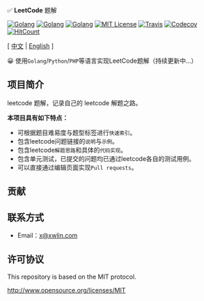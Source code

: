 
✅ **LeetCode** 题解 

[![Golang](https://img.shields.io/badge/language-Golang-blue.svg)](https://img.shields.io/badge/language-Golang-blue.svg)
[![Golang](https://img.shields.io/badge/language-Php-red.svg)](https://img.shields.io/badge/language-Php-red.svg)
[![Golang](https://img.shields.io/badge/language-Python-yellow.svg)](https://img.shields.io/badge/language-Python-yellow.svg)
[![MIT License](https://img.shields.io/badge/License-MIT-green.svg)](LICENSE)
[![Travis](https://www.travis-ci.org/lxlxw/leetcode.svg?branch=master)](https://www.travis-ci.org/lxlxw/leetcode)
[![Codecov](https://codecov.io/gh/lxlxw/leetcode/branch/master/graph/badge.svg)](https://codecov.io/gh/lxlxw/leetcode)
[![HitCount](http://hits.dwyl.com/lxlxw/leetcode.svg)](http://hits.dwyl.com/lxlxw/leetcode)

[ [中文](http://leetcode.xwlin.com)
| [English](http://leetcode.xwlin.com/#/en/)
 ]

😀 使用`Golang`/`Python`/`PHP`等语言实现LeetCode题解（持续更新中...）

## 项目简介

leetcode 题解，记录自己的 leetcode 解题之路。

**本项目具有如下特点：**

- 可根据题目难易度与题型标签进行`快速索引`。
- 包含leetcode问题链接的`说明`与`示例`。
- 包含leetcode`解题思路`和具体的`代码实现`。
- 包含单元测试，已提交的问题均已通过leetcode各自的测试用例。
- 可以直接通过编辑页面实现`Pull requests`。


## 贡献


## 联系方式

- Email：<x@xwlin.com>

## 许可协议

 This repository is based on the MIT protocol.

<http://www.opensource.org/licenses/MIT>